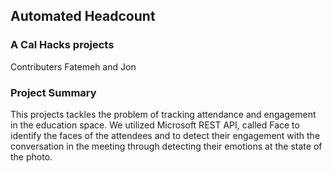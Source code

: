 ## Automated Headcount
### A Cal Hacks projects
Contributers Fatemeh and Jon

### Project Summary 
This projects tackles the problem of tracking attendance and engagement in the education space. We utilized Microsoft REST API, called Face to identify the faces of the attendees and to detect their engagement with the conversation in the meeting through detecting their emotions at the state of the photo.  